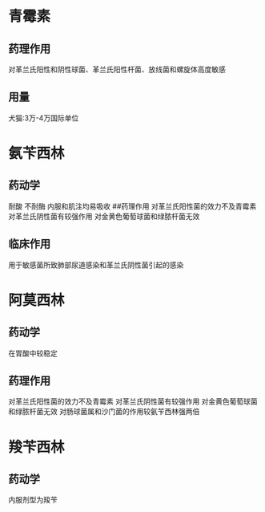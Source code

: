 # 青霉素
## 药理作用
对革兰氏阳性和阴性球菌、革兰氏阳性杆菌、放线菌和螺旋体高度敏感
## 用量
犬猫:3万-4万国际单位

# 氨苄西林
## 药动学
耐酸 不耐酶 内服和肌注均易吸收 
##药理作用
对革兰氏阳性菌的效力不及青霉素
对革兰氏阴性菌有较强作用
对金黄色葡萄球菌和绿脓杆菌无效
## 临床作用
用于敏感菌所致肺部尿道感染和革兰氏阴性菌引起的感染

# 阿莫西林
## 药动学
在胃酸中较稳定
## 药理作用
对革兰氏阳性菌的效力不及青霉素
对革兰氏阴性菌有较强作用
对金黄色葡萄球菌和绿脓杆菌无效
对肠球菌属和沙门菌的作用较氨苄西林强两倍

# 羧苄西林
## 药动学
内服剂型为羧苄